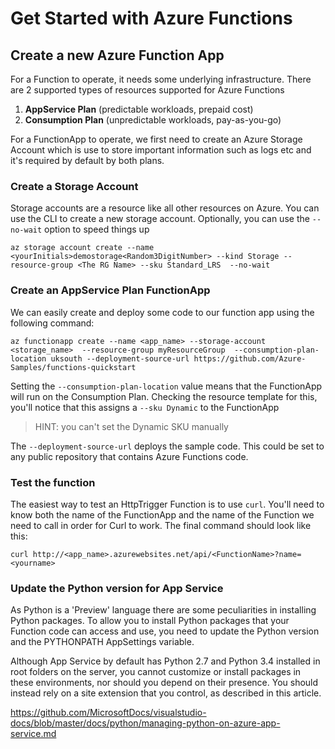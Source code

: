 
# Get Started with Azure Functions

## Create a new Azure Function App
For a Function to operate, it needs some underlying infrastructure. There are 2 supported types
of resources supported for Azure Functions

1. **AppService Plan** (predictable workloads, prepaid cost)
2. **Consumption Plan** (unpredictable workloads, pay-as-you-go)

For a FunctionApp to operate, we first need to create an Azure Storage Account which is use to store
important information such as logs etc and it's required by default by both plans.

### Create a Storage Account
Storage accounts are a resource like all other resources on Azure. You can use the CLI to create
a new storage account. Optionally, you can use the `--no-wait` option to speed things up
    
`az storage account create --name <yourInitials>demostorage<Random3DigitNumber> --kind Storage --resource-group <The RG Name> --sku Standard_LRS  --no-wait`

### Create an AppService Plan FunctionApp
We can easily create and deploy some code to our function app using the following command:

`az functionapp create --name <app_name> --storage-account  <storage_name>  --resource-group myResourceGroup 
--consumption-plan-location uksouth --deployment-source-url https://github.com/Azure-Samples/functions-quickstart`

Setting the `--consumption-plan-location` value means that the FunctionApp will run on the Consumption Plan. Checking the resource template for this, you'll notice that this assigns a `--sku Dynamic` to the 
FunctionApp 

> HINT: you can't set the Dynamic SKU manually

The `--deployment-source-url` deploys the sample code. This could be set to any public repository that contains Azure Functions code.

### Test the function 

The easiest way to test an HttpTrigger Function is to use `curl`. You'll need to know both the name of the FunctionApp and the name of the Function we need to call in order for Curl to work. The final command should look like this:

`curl http://<app_name>.azurewebsites.net/api/<FunctionName>?name=<yourname>`


### Update the Python version for App Service

As Python is a 'Preview' language there are some peculiarities in installing Python packages. To allow you to install Python packages that your Function code can access and use, you need to update the Python version and the PYTHONPATH AppSettings variable.

Although App Service by default has Python 2.7 and Python 3.4 installed in root folders on the server, you cannot customize or install packages in these environments, nor should you depend on their presence. You should instead rely on a site extension that you control, as described in this article.

https://github.com/MicrosoftDocs/visualstudio-docs/blob/master/docs/python/managing-python-on-azure-app-service.md
